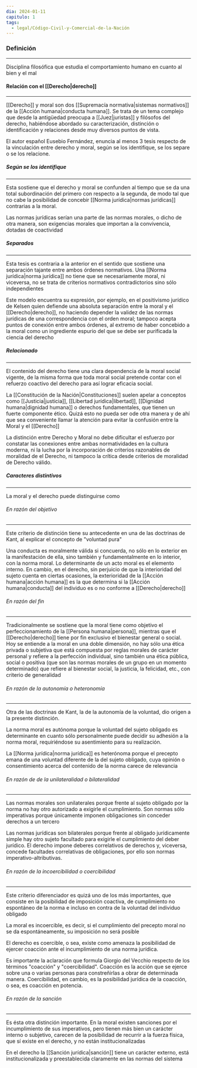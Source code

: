 ```yaml
---
dia: 2024-01-11
capitulo: 1
tags:
  - legal/Código-Civil-y-Comercial-de-la-Nación
---
```

### Definición
---
Disciplina filosófica que estudia el comportamiento humano en cuanto al bien y el mal

#### Relación con el [[Derecho|derecho]]
---
[[Derecho]] y moral son dos [[Supremacía normativa|sistemas normativos]] de la [[Acción humana|conducta humana]]. Se trata de un tema complejo que desde la antigüedad preocupa a [[Juez|juristas]] y filósofos del derecho, habiéndose abordado su caracterización, distinción o identificación y relaciones desde muy diversos puntos de vista.

El autor español Eusebio Fernández, enuncia al menos 3 tesis respecto de la vinculación entre derecho y moral, según se los identifique, se los separe o se los relacione.

##### Según se los identifique
---
Esta sostiene que el derecho y moral se confunden al tiempo que se da una total subordinación del primero con respecto a la segunda, de modo tal que no cabe la posibilidad de concebir [[Norma jurídica|normas jurídicas]] contrarias a la moral.

Las normas jurídicas serían una parte de las normas morales, o dicho de otra manera, son exigencias morales que importan a la convivencia, dotadas de coactividad

##### Separados
---
Esta tesis es contraria a la anterior en el sentido que sostiene una separación tajante entre ambos órdenes normativos. Una [[Norma jurídica|norma jurídica]] no tiene que se necesariamente moral, ni viceversa, no se trata de criterios normativos contradictorios sino sólo independientes

Este modelo encuentra su expresión, por ejemplo, en el positivismo jurídico de Kelsen quien defiende una absoluta separación entre la moral y el [[Derecho|derecho]], no haciendo depender la validez de las normas jurídicas de una correspondencia con el orden moral; tampoco acepta puntos de conexión entre ambos órdenes, al extremo de haber concebido a la moral como un ingrediente espurio del que se debe ser purificada la ciencia del derecho

##### Relacionado
---
El contenido del derecho tiene una clara dependencia de la moral social vigente, de la misma forma que toda moral social pretende contar con el refuerzo coactivo del derecho para así lograr eficacia social. 

La [[Constitución de la Nación|Constituciones]] suelen apelar a conceptos como [[Justicia|justicia]], [[Libertad jurídica|libertad]], [[Dignidad humana|dignidad humana]] o derechos fundamentales, que tienen un fuerte componente ético. Quizá esto no pueda ser ode otra manera y de ahí que sea conveniente llamar la atención para evitar la confusión entre la Moral y el [[Derecho]]

La distinción entre Derecho y Moral no debe dificultar el esfuerzo por constatar las conexiones entre ambas normatividades en la cultura moderna, ni la lucha por la incorporación de criterios razonables de moralidad de el Derecho, ni tampoco la crítica desde criterios de moralidad de Derecho válido.

##### Caracteres distintivos
---
La moral y el derecho puede distinguirse como

###### En razón del objetivo
---
Este criterio de distinción tiene su antecedente en una de las doctrinas de Kant, al explicar el concepto de "voluntad pura"

Una conducta es moralmente válida si concuerda, no sólo en lo exterior en la manifestación de ella, sino también y fundamentalmente en lo interior, con la norma moral. Lo determinante de un acto moral es el elemento interno. En cambio, en el derecho, sin perjuicio de que la interioridad del sujeto cuenta en ciertas ocasiones, la exterioridad de la [[Acción humana|acción humana]] es la que determina si la [[Acción humana|conducta]] del individuo es o no conforme a [[Derecho|derecho]]

###### En razón del fin
---
Tradicionalmente se sostiene que la moral tiene como objetivo el perfeccionamiento de la [[Persona humana|persona]], mientras que el [[Derecho|derecho]] tiene por fin exclusivo el bienestar general o social. Hoy se entiende a la moral en una doble dimensión, no hay sólo una ética privada o subjetiva que está compuesta por reglas morales de carácter personal y refiere a la perfección individual, sino también una ética pública, social o positiva (que son las normas morales de un grupo en un momento determinado) que refiere al bienestar social, la justicia, la felicidad, etc., con criterio de generalidad

###### En razón de la autonomía o heteronomía
---
Otra de las doctrinas de Kant, la de la autonomía de la voluntad, dio origen a la presente distinción.

La norma moral es autónoma porque la voluntad del sujeto obligado es determinante en cuanto sólo personalmente puede decidir su adhesión a la norma moral, requiriéndose su asentimiento para su realización.

La [[Norma jurídica|norma jurídica]] es heterónoma porque el precepto emana de una voluntad diferente de la del sujeto obligado, cuya opinión o consentimiento acerca del contenido de la norma carece de relevancia

###### En razón de de la unilateralidad o bilateralidad
---
Las normas morales son unilaterales porque frente al sujeto obligado por la norma no hay otro autorizado a exigirle el cumplimiento. Son normas sólo imperativas porque únicamente imponen obligaciones sin conceder derechos a un tercero

Las normas jurídicas son bilaterales porque frente al obligado jurídicamente simple hay otro sujeto facultado para exigirle el cumplimiento del deber jurídico. El derecho impone deberes correlativos de derechos y, viceversa, concede facultades correlativas de obligaciones, por ello son normas imperativo-altributivas.

###### En razón de la incoercibilidad o coercibilidad
---
Este criterio diferenciador es quizá uno de los más importantes, que consiste en la posibilidad de imposición coactiva, de cumplimiento no espontáneo de la norma e incluso en contra de la voluntad del individuo obligado

La moral es incoercible, es decir, si el cumplimiento del precepto moral no se da espontáneamente, su imposición no será posible

El derecho es coercible, o sea, existe como amenaza la posibilidad de ejercer coacción ante el incumplimiento de una norma jurídica. 

Es importante la aclaración que formula Giorgio del Vecchio respecto de los términos "coacción" y "coercibilidad". Coacción es la acción que se ejerce sobre una o varias personas para constreñirlas a obrar de determinada manera. Coercibilidad, en cambio, es la posibilidad jurídica de la coacción, o sea, es coacción en potencia.

###### En razón de la sanción
---
Es ésta otra distinción importante. En la moral existen sanciones por el incumplimiento de sus imperativos, pero tienen más bien un carácter interno o subjetivo, carecen de la posibilidad de recurrir a la fuerza física, que sí existe en el derecho, y no están institucionalizadas

En el derecho la [[Sanción jurídica|sanción]] tiene un carácter externo, está institucionalizada y preestablecida claramente en las normas del sistema